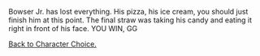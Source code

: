 Bowser Jr. has lost everything. His pizza, his ice cream, you should just finish him at this point. The final straw was taking his candy and eating it right in front of his face. YOU WIN, GG

[Back to Character Choice.](../../characterchoice.md)